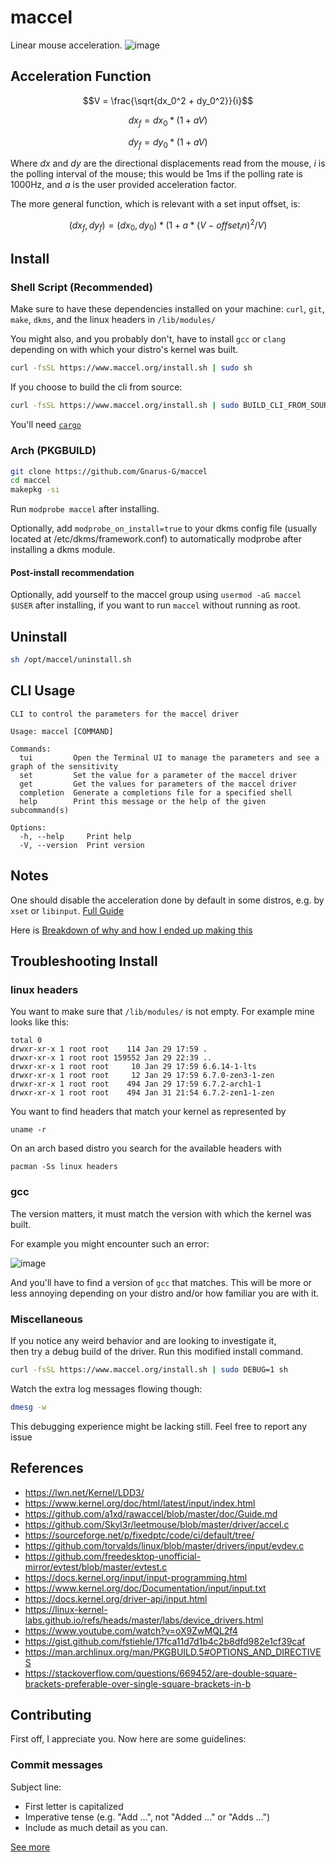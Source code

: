 # maccel

Linear mouse acceleration.
![image](https://github.com/Gnarus-G/maccel/assets/37311893/f45bc4bc-f7a0-43b0-9e8c-b3f6fb958d4c)

## Acceleration Function

$$V = \frac{\sqrt{dx_0^2 + dy_0^2}}{i}$$

$$dx_f = dx_0 * (1 + aV)$$

$$dy_f = dy_0 * (1 + aV)$$

Where $dx$ and $dy$ are the directional displacements read from the mouse,
$i$ is the polling interval of the mouse; this would be 1ms if the polling rate is 1000Hz,
and $a$ is the user provided
acceleration factor.

The more general function, which is relevant with a set input offset, is:

$$(dx_f, dy_f) = (dx_0, dy_0) * (1 + a * (V - offset_in)^2 / V)$$

## Install

### Shell Script (Recommended)
Make sure to have these dependencies installed on your machine:
`curl`, `git`, `make`, `dkms`, and the linux headers in `/lib/modules/`

You might also, and you probably don't, have to install `gcc` or `clang` 
depending on with which your distro's kernel was built.

```sh
curl -fsSL https://www.maccel.org/install.sh | sudo sh
```

If you choose to build the cli from source:
```sh
curl -fsSL https://www.maccel.org/install.sh | sudo BUILD_CLI_FROM_SOURCE=1 sh
```
You'll need [`cargo`](https://www.rust-lang.org/tools/install)

### Arch (PKGBUILD)

```sh
git clone https://github.com/Gnarus-G/maccel
cd maccel
makepkg -si
```

Run `modprobe maccel` after installing.

Optionally, add `modprobe_on_install=true` to your dkms
config file (usually located at /etc/dkms/framework.conf) to automatically modprobe after installing
a dkms module.

#### Post-install recommendation

Optionally, add yourself to the maccel group using `usermod -aG maccel $USER` after installing, 
if you want to run `maccel` without running as root.

## Uninstall

```sh
sh /opt/maccel/uninstall.sh
```

## CLI Usage

```
CLI to control the parameters for the maccel driver

Usage: maccel [COMMAND]

Commands:
  tui         Open the Terminal UI to manage the parameters and see a graph of the sensitivity
  set         Set the value for a parameter of the maccel driver
  get         Get the values for parameters of the maccel driver
  completion  Generate a completions file for a specified shell
  help        Print this message or the help of the given subcommand(s)

Options:
  -h, --help     Print help
  -V, --version  Print version
```

## Notes

One should disable the acceleration done by default in some distros, e.g. by `xset` or `libinput`.
[Full Guide](https://wiki.archlinux.org/title/Mouse_acceleration#Disabling_mouse_acceleration)

Here is [Breakdown of why and how I ended up making this](https://www.bytin.tech/blog/maccel/)

## Troubleshooting Install

### linux headers

You want to make sure that `/lib/modules/` is not empty. For example mine looks like this:

```
total 0
drwxr-xr-x 1 root root    114 Jan 29 17:59 .
drwxr-xr-x 1 root root 159552 Jan 29 22:39 ..
drwxr-xr-x 1 root root     10 Jan 29 17:59 6.6.14-1-lts
drwxr-xr-x 1 root root     12 Jan 29 17:59 6.7.0-zen3-1-zen
drwxr-xr-x 1 root root    494 Jan 29 17:59 6.7.2-arch1-1
drwxr-xr-x 1 root root    494 Jan 31 21:54 6.7.2-zen1-1-zen
```

You want to find headers that match your kernel as represented by

```
uname -r
```

On an arch based distro you search for the available headers with

```
pacman -Ss linux headers
```

### gcc

The version matters, it must match the version with which the kernel was built.

For example you might encounter such an error:

![image](https://github.com/Gnarus-G/maccel/assets/37311893/6147e20a-a132-4132-a45e-2af3dc035552)

And you'll have to find a version of `gcc` that matches. This will be more or less annoying
depending on your distro and/or how familiar you are with it.

### Miscellaneous

If you notice any weird behavior and are looking to investigate it,            
then try a debug build of the driver. Run this modified install command.       
                                                                               
```sh                                                                          
curl -fsSL https://www.maccel.org/install.sh | sudo DEBUG=1 sh  
```                                                                            
Watch the extra log messages flowing though:

```sh
dmesg -w
```

This debugging experience might be lacking still. Feel free to report any issue

## References

- https://lwn.net/Kernel/LDD3/
- https://www.kernel.org/doc/html/latest/input/index.html
- https://github.com/a1xd/rawaccel/blob/master/doc/Guide.md
- https://github.com/Skyl3r/leetmouse/blob/master/driver/accel.c
- https://sourceforge.net/p/fixedptc/code/ci/default/tree/
- https://github.com/torvalds/linux/blob/master/drivers/input/evdev.c
- https://github.com/freedesktop-unofficial-mirror/evtest/blob/master/evtest.c
- https://docs.kernel.org/input/input-programming.html
- https://www.kernel.org/doc/Documentation/input/input.txt
- https://docs.kernel.org/driver-api/input.html
- https://linux-kernel-labs.github.io/refs/heads/master/labs/device_drivers.html
- https://www.youtube.com/watch?v=oX9ZwMQL2f4
- https://gist.github.com/fstiehle/17fca11d7d1b4c2b8dfd982e1cf39caf
- https://man.archlinux.org/man/PKGBUILD.5#OPTIONS_AND_DIRECTIVES
- https://stackoverflow.com/questions/669452/are-double-square-brackets-preferable-over-single-square-brackets-in-b

## Contributing

First off, I appreciate you. Now here are some guidelines:

### Commit messages

Subject line:

- First letter is capitalized
- Imperative tense (e.g. "Add ...", not "Added ..." or "Adds ...")
- Include as much detail as you can.

[See more](https://github.com/Gnarus-G/maccel/blob/main/CONTRIBUTING.md)
